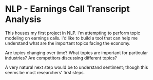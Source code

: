 # NLP - Earnings Call Transcript Analysis
This houses my first project in NLP.  I'm attempting to perform topic modeling on earnings calls.  I'd like to build a tool that can help me understand what are the important topics facing the economy.  

Are topics changing over time?
What topics are important for particular industries?
Are competitors discussing different topics?

A very natural next step would be to understand sentiment; though this seems be most researchers' first steps.
